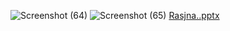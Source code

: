 ![Screenshot (64)](https://github.com/Elite-Solutions-2024/Rasjna/assets/152490188/ca974a35-e5d1-4f9c-a5de-f9caf4a53f5b)
![Screenshot (65)](https://github.com/Elite-Solutions-2024/Rasjna/assets/152490188/48be1afa-73a7-4b52-a352-5ffa397d9154)
[Rasjna..pptx](https://github.com/Elite-Solutions-2024/Rasjna/files/14619641/Rasjna.pptx)
